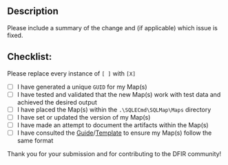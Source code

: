 ## Description

Please include a summary of the change and (if applicable) which issue is fixed.

## Checklist:
Please replace every instance of `[ ]` with `[X]`

- [ ] I have generated a unique `GUID` for my Map(s)
- [ ] I have tested and validated that the new Map(s) work with test data and achieved the desired output
- [ ] I have placed the Map(s) within the `.\SQLECmd\SQLMap\Maps` directory
- [ ] I have set or updated the version of my Map(s)
- [ ] I have made an attempt to document the artifacts within the Map(s)
- [ ] I have consulted the [Guide](https://github.com/EricZimmerman/SQLECmd/blob/master/SQLMap/Maps/!OS_Application_OptionalDescription.guide)/[Template](https://github.com/EricZimmerman/SQLECmd/blob/master/SQLMap/Maps/!OS_Application_OptionalDescription.template) to ensure my Map(s) follow the same format

Thank you for your submission and for contributing to the DFIR community!
